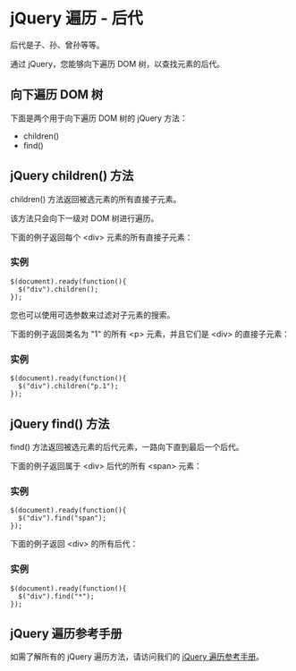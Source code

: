 
# jQuery 遍历 - 后代




后代是子、孙、曾孙等等。

通过 jQuery，您能够向下遍历 DOM 树，以查找元素的后代。

## 向下遍历 DOM 树

下面是两个用于向下遍历 DOM 树的 jQuery 方法：

*   children()
*   find()

## jQuery children() 方法

children() 方法返回被选元素的所有直接子元素。

该方法只会向下一级对 DOM 树进行遍历。

下面的例子返回每个 &lt;div&gt; 元素的所有直接子元素：

### 实例

```
$(document).ready(function(){
  $("div").children();
});

```



您也可以使用可选参数来过滤对子元素的搜索。

下面的例子返回类名为 "1" 的所有 &lt;p&gt; 元素，并且它们是 &lt;div&gt; 的直接子元素：

### 实例

```
$(document).ready(function(){
  $("div").children("p.1");
});

```



## jQuery find() 方法

find() 方法返回被选元素的后代元素，一路向下直到最后一个后代。

下面的例子返回属于 &lt;div&gt; 后代的所有 &lt;span&gt; 元素：

### 实例

```
$(document).ready(function(){
  $("div").find("span");
});

```



下面的例子返回 &lt;div&gt; 的所有后代：

### 实例

```
$(document).ready(function(){
  $("div").find("*");
});

```



## jQuery 遍历参考手册

如需了解所有的 jQuery 遍历方法，请访问我们的 [jQuery 遍历参考手册](/jquery/jquery_ref_traversing.asp "jQuery 参考手册 - 遍历")。




